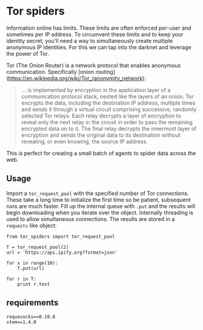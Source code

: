 # Tor spiders

Information online has limits. 
These limits are often enforced per-user and sometimes per IP address. 
To circumvent these limits and to keep your identity secret, you'll need a way to simultaneously create multiple anonymous IP identities.
For this we can tap into the darknet and leverage the power of Tor.

Tor (The Onion Router) is a network protocol that enables anonymous communication. Specifically [onion routing](https://en.wikipedia.org/wiki/Tor_(anonymity_network):

> ... is implemented by encryption in the application layer of a communication protocol stack, nested like the layers of an onion. Tor encrypts the data, including the destination IP address, multiple times and sends it through a virtual circuit comprising successive, randomly selected Tor relays. Each relay decrypts a layer of encryption to reveal only the next relay in the circuit in order to pass the remaining encrypted data on to it. The final relay decrypts the innermost layer of encryption and sends the original data to its destination without revealing, or even knowing, the source IP address.

This is perfect for creating a small batch of agents to spider data across the web.

## Usage

Import a `tor_request_pool` with the specified number of Tor connections. These take a long time to initialize the first time so be patient, subsequent runs are much faster. Fill up the internal queue with `.put` and the results will begin downloading when you iterate over the object. Internally threading is used to allow simultaneous connections. The results are stored in a `requests` like object:


    from tor_spiders import tor_request_pool

    T = tor_request_pool(2)
    url = 'https://api.ipify.org?format=json'
    
    for x in range(10):
        T.put(url)

    for r in T:
        print r.text

## requirements

    requesocks==0.10.8
    stem==1.4.0